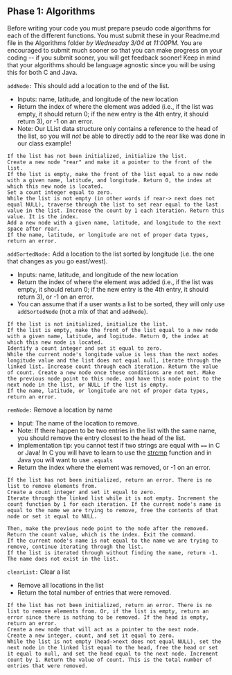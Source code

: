 ## Phase 1: Algorithms
Before writing your code you must prepare pseudo code algorithms for each of the different functions. You must submit these in your Readme.md file in the Algorithms folder *by Wednesday 3/04 at 11:00PM*. You are encouraged to submit much sooner so that you can make progress on your coding -- if you submit sooner, you will get feedback sooner! Keep in mind that your algorithms should be language agnostic since you will be using this for both C and Java.

`addNode:` This should add a location to the end of the list.
  * Inputs: name, latitude, and longitude of the new location
  * Return the index of where the element was added (i.e., if the list was empty, it should return 0; if the new entry is the 4th entry, it should return 3), or -1 on an error.
  * Note: Our LList data structure only contains a reference to the head of the list, so you will *not* be able to directly add to the rear like was done in our class example!

```
If the list has not been initialized, initialize the list. 
Create a new node "rear" and make it a pointer to the front of the list. 
If the list is empty, make the front of the list equal to a new node with a given name, latitude, and longitude. Return 0, the index at which this new node is located.  
Set a count integer equal to zero. 
While the list is not empty (in other words if rear-> next does not equal NULL), traverse through the list to set rear equal to the last value in the list. Increase the count by 1 each iteration. Return this value. It is the index. 
Add a new node with a given name, latitude, and longitude to the next space after rear. 
If the name, latitude, or longitude are not of proper data types, return an error. 
```

`addSortedNode:` Add a location to the list sorted by longitude (i.e. the one that changes as you go east/west).
  * Inputs: name, latitude, and longitude of the new location
  * Return the index of where the element was added (i.e., if the list was empty, it should return 0; if the new entry is the 4th entry, it should return 3), or -1 on an error.
  * You can assume that if a user wants a list to be sorted, they will only use `addSortedNode` (not a mix of that and `addNode`).

``` 
If the list is not initialized, initialize the list. 
If the list is empty, make the front of the list equal to a new node with a given name, latitude, and logitude. Return 0, the index at which this new node is located. 
Identify a count integer and set it equal to zero. 
While the current node's longitude value is less than the next nodes longitude value and the list does not equal null, iterate through the linked list. Increase count through each iteration. Return the value of count. Create a new node once these conditions are not met. Make the previous node point to this node, and have this node point to the next node in the list, or NULL if the list is empty. 
If the name, latitude, or longitude are not of proper data types, return an error. 

```


`remNode:` Remove a location by name
  * Input: The name of the location to remove.
  * Note: If there happen to be two entries in the list with the same name, you should remove the entry closest to the head of the list.
  * Implementation tip: you cannot test if two strings are equal with `==` in C or Java! In C you will have to learn to use the [strcmp](https://www.tutorialspoint.com/c_standard_library/c_function_strcmp.htm) function and in Java you will want to use `.equals`
  * Return the index where the element was removed, or -1 on an error.

```
If the list has not been initialized, return an error. There is no list to remove elements from.  
Create a count integer and set it equal to zero. 
Iterate through the linked list while it is not empty. Increment the count function by 1 for each iteration. If the current node's name is equal to the name we are trying to remove, free the contents of that node or set it equal to NULL.

Then, make the previous node point to the node after the removed. Return the count value, which is the index. Exit the command. 
If the current node's name is not equal to the name we are trying to remove, continue iterating through the list. 
If the list is iterated through without finding the name, return -1. The name does not exist in the list. 
```

`clearList:` Clear a list
  * Remove all locations in the list
  * Return the total number of entries that were removed.

```
If the list has not been initialized, return an error. There is no list to remove elements from. Or, if the list is empty, return an error since there is nothing to be removed. If the head is empty, return an error. 
Create a new node that will act as a pointer to the next node. 
Create a new integer, count, and set it equal to zero. 
While the list is not empty (head->next does not equal NULL), set the next node in the linked list equal to the head, free the head or set it equal to null, and set the head equal to the next node. Increment count by 1. Return the value of count. This is the total number of entries that were removed. 
```

